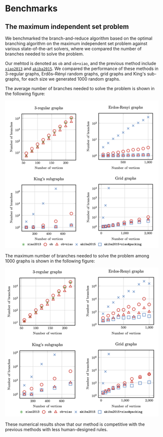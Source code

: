 # Benchmarks

## The maximum independent set problem

We benchmarked the branch-and-reduce algorithm based on the optimal branching algorithm on the maximum independent set problem against various state-of-the-art solvers, where we compared the number of branches needed to solve the problem.

Our mehtod is denoted as $\texttt{ob}$ and $\texttt{ob+xiao}$, and the previous method include [$\texttt{xiao2013}$](https://doi.org/10.1016/j.tcs.2012.09.022) and [$\texttt{akiba2015}$](https://doi.org/10.1016/j.tcs.2015.09.023).
We compared the performance of these methods in 3-regular graphs, Erdős–Rényi random graphs, grid graphs and King's sub-graphs, for each size we generated 1000 random graphs.

The average number of branches needed to solve the problem is shown in the following figure:

![](assets/image/mis_average.png)

The maximum number of branches needed to solve the problem among 1000 graphs is shown in the following figure:

![](assets/image/mis_max.png)

These numerical results show that our method is competitive with the previous methods with less human-designed rules.